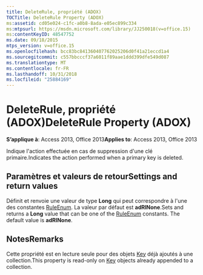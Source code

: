 ```yaml
---
title: DeleteRule, propriété (ADOX)
TOCTitle: DeleteRule Property (ADOX)
ms:assetid: cd05e024-c1fc-a0b8-8ada-e05ec899c334
ms:mtpsurl: https://msdn.microsoft.com/library/JJ250018(v=office.15)
ms:contentKeyID: 48547752
ms.date: 09/18/2015
mtps_version: v=office.15
ms.openlocfilehash: bcc83bc841360407762025206d0f41a21eccd1a4
ms.sourcegitcommit: c557bbcccf37a6011f89aae1ddd399dfe549d087
ms.translationtype: MT
ms.contentlocale: fr-FR
ms.lasthandoff: 10/31/2018
ms.locfileid: "25884169"
---
```

# <a name="deleterule-property-adox"></a><span data-ttu-id="b32ca-102">DeleteRule, propriété (ADOX)</span><span class="sxs-lookup"><span data-stu-id="b32ca-102">DeleteRule Property (ADOX)</span></span>


<span data-ttu-id="b32ca-103">**S’applique à**: Access 2013, Office 2013</span><span class="sxs-lookup"><span data-stu-id="b32ca-103">**Applies to**: Access 2013, Office 2013</span></span>

<span data-ttu-id="b32ca-104">Indique l'action effectuée en cas de suppression d'une clé primaire.</span><span class="sxs-lookup"><span data-stu-id="b32ca-104">Indicates the action performed when a primary key is deleted.</span></span>

## <a name="settings-and-return-values"></a><span data-ttu-id="b32ca-105">Paramètres et valeurs de retour</span><span class="sxs-lookup"><span data-stu-id="b32ca-105">Settings and return values</span></span>

<span data-ttu-id="b32ca-p101">Définit et renvoie une valeur de type **Long** qui peut correspondre à l'une des constantes [RuleEnum](ruleenum.md). La valeur par défaut est **adRINone**.</span><span class="sxs-lookup"><span data-stu-id="b32ca-p101">Sets and returns a **Long** value that can be one of the [RuleEnum](ruleenum.md) constants. The default value is **adRINone**.</span></span>

## <a name="remarks"></a><span data-ttu-id="b32ca-108">Notes</span><span class="sxs-lookup"><span data-stu-id="b32ca-108">Remarks</span></span>

<span data-ttu-id="b32ca-109">Cette propriété est en lecture seule pour des objets [Key](key-object-adox.md) déjà ajoutés à une collection.</span><span class="sxs-lookup"><span data-stu-id="b32ca-109">This property is read-only on [Key](key-object-adox.md) objects already appended to a collection.</span></span>

